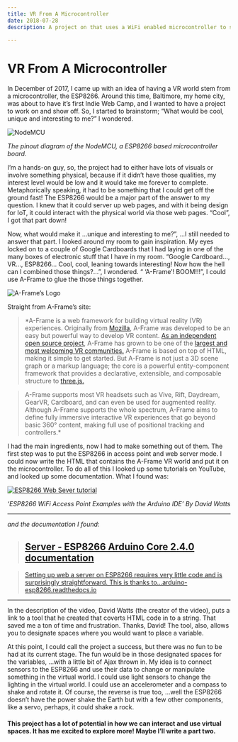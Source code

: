 ```yaml
---
title: VR From A Microcontroller
date: 2018-07-28
description: A project on that uses a WiFi enabled microcontroller to serve a webVR experiance, that also has potencial to interact with physical world & vice versa.
	
---
```


# VR From A Microcontroller

In December of 2017, I came up with an idea of having a VR world stem from a microcontroller, the ESP8266. Around this time, Baltimore, my home city, was about to have it’s first Indie Web Camp, and I wanted to have a project to work on and show off. So, I started to brainstorm; “What would be cool, unique and interesting to me?” I wondered.

![NodeMCU](@alias/NodeMCU_Pinout.png)

*The pinout diagram of the NodeMCU, a ESP8266 based microcontroller board.*

I’m a hands-on guy, so, the project had to either have lots of visuals or involve something physical, because if it didn’t have those qualities, my interest level would be low and it would take me forever to complete. Metaphorically speaking, it had to be something that I could get off the ground fast! The ESP8266 would be a major part of the answer to my question. I knew that it could server up web pages, and with it being design for IoT, it could interact with the physical world via those web pages. “Cool”, I got that part down!

Now, what would make it …unique and interesting to me?”, …I still needed to answer that part. I looked around my room to gain inspiration. My eyes locked on to a couple of Google Cardboards that I had laying in one of the many boxes of electronic stuff that I have in my room. “Google Cardboard..., VR…, ESP8266… Cool, cool, leaning towards interesting! Now how the hell can I combined those things?...”, I wondered. “ ‘A-Frame’! BOOM!!!”, I could use A-Frame to glue the those things together.


![A-Frame’s Logo](@alias/aframe-logo.jpg)

Straight from A-Frame’s site:  

>*A-Frame is a web framework for building virtual reality (VR) experiences. Originally from [Mozilla](https://mozilla.org/), A-Frame was developed to be an easy but powerful way to develop VR content. [As an independent open source project](https://github.com/aframevr/), A-Frame has grown to be one of the [largest and most welcoming VR communities.](https://aframe.io/community)
A-Frame is based on top of HTML, making it simple to get started. But A-Frame is not just a 3D scene graph or a markup language; the core is a powerful entity-component framework that provides a declarative, extensible, and composable structure to [three.js.](https://threejs.org/) 


>A-Frame supports most VR headsets such as Vive, Rift, Daydream, GearVR, Cardboard, and can even be used for augmented reality. Although A-Frame supports the whole spectrum, A-Frame aims to define fully immersive interactive VR experiences that go beyond basic 360° content, making full use of positional tracking and controllers.*


I had the main ingredients, now I had to make something out of them. The first step was to put the ESP8266 in access point and web server mode. I could now write the HTML that contains the A-Frame VR world and put it on the microcontroller. To do all of this I looked up some tutorials on YouTube, and looked up some documentation. What I found was:

[![ESP8266 Web Sever tutorial](https://img.youtube.com/vi/Q0eUoFIXrWE/0.jpg)](https://www.youtube.com/watch?v=Q0eUoFIXrWE "ESP8266 Web Sever tutorial")

*‘ESP8266 WiFi Access Point Examples with the Arduino IDE’ By David Watts*

---

*and the documentation I found:* 


>## [Server - ESP8266 Arduino Core 2.4.0 documentation](https://arduino-esp8266.readthedocs.io/en/latest/esp8266wifi/server-examples.html)
  
>[Setting up web a server on ESP8266 requires very little code and is surprisingly straightforward. This is thanks to…arduino-esp8266.readthedocs.io](https://arduino-esp8266.readthedocs.io/en/latest/esp8266wifi/server-examples.html)


---

In the description of the video, David Watts (the creator of the video), puts a link to a tool that he created that coverts HTML code in to a string. That saved me a ton of time and frustration. Thanks, David! The tool, also, allows you to designate spaces where you would want to place a variable.

At this point, I could call the project a success, but there was no fun to be had at its current stage. The fun would be in those designated spaces for the variables, …with a little bit of Ajax thrown in. My idea is to connect sensors to the ESP8266 and use their data to change or manipulate something in the virtual world. I could use light sensors to change the lighting in the virtual world. I could use an accelerometer and a compass to shake and rotate it. Of course, the reverse is true too, …well the ESP8266 doesn’t have the power shake the Earth but with a few other components, like a servo, perhaps, it could shake a rock.

#### This project has a lot of potential in how we can interact and use virtual spaces. It has me excited to explore more! Maybe I’ll write a part two.
    